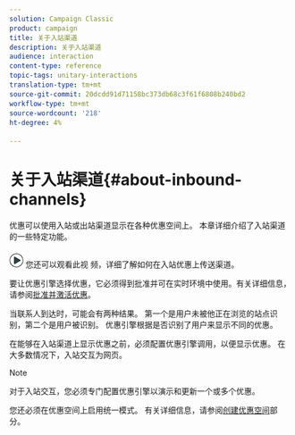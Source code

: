 ```yaml
---
solution: Campaign Classic
product: campaign
title: 关于入站渠道
description: 关于入站渠道
audience: interaction
content-type: reference
topic-tags: unitary-interactions
translation-type: tm+mt
source-git-commit: 20dcdd91d71158bc373db68c3f61f6808b240bd2
workflow-type: tm+mt
source-wordcount: '218'
ht-degree: 4%

---
```



# 关于入站渠道{#about-inbound-channels}

优惠可以使用入站或出站渠道显示在各种优惠空间上。 本章详细介绍了入站渠道的一些特定功能。

![](assets/do-not-localize/how-to-video.png) 您还可以观看此视 [](https://helpx.adobe.com/campaign/classic/how-to/deliver-an-offer-on-inbound-channel-in-acv6.html) 频，详细了解如何在入站优惠上传送渠道。

要让优惠引擎选择优惠，它必须得到批准并可在实时环境中使用。有关详细信息，请参阅[批准并激活优惠](../../interaction/using/approving-and-activating-an-offer.md)。

当联系人到达时，可能会有两种结果。 第一个是用户未被他正在浏览的站点识别，第二个是用户被识别。 优惠引擎根据是否识别了用户来显示不同的优惠。

在能够在入站渠道上显示优惠之前，必须配置优惠引擎调用，以便显示优惠。 在大多数情况下，入站交互为网页。

>[!NOTE]
>
>对于入站交互，您必须专门配置优惠引擎以演示和更新一个或多个优惠。
>
>您还必须在优惠空间上启用统一模式。 有关详细信息，请参阅[创建优惠空间](../../interaction/using/creating-offer-spaces.md)部分。
